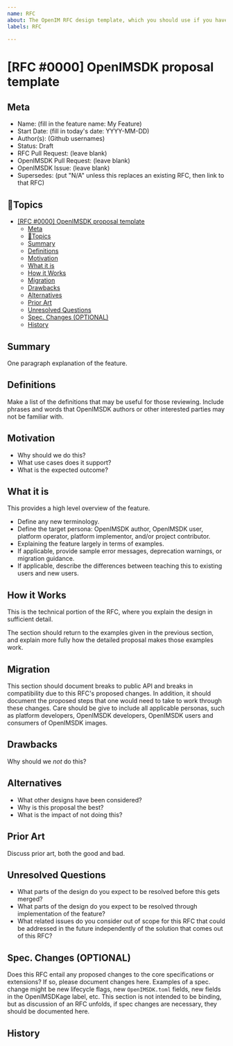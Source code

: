 ```yaml
---
name: RFC
about: The OpenIM RFC design template, which you should use if you have a detailed and precise feature design in mind.
labels: RFC

---
```


# [RFC #0000] OpenIMSDK proposal template
## Meta
[meta]: #meta
- Name: (fill in the feature name: My Feature)
- Start Date: (fill in today's date: YYYY-MM-DD)
- Author(s): (Github usernames)
- Status: Draft <!-- Acceptable values: Draft, Approved, On Hold, Superseded -->
- RFC Pull Request: (leave blank)
- OpenIMSDK Pull Request: (leave blank)
- OpenIMSDK Issue: (leave blank)
- Supersedes: (put "N/A" unless this replaces an existing RFC, then link to that RFC)


## 📇Topics
- [\[RFC #0000\] OpenIMSDK proposal template](#rfc-0000-openimsdk-proposal-template)
  - [Meta](#meta)
  - [📇Topics](#topics)
  - [Summary](#summary)
  - [Definitions](#definitions)
  - [Motivation](#motivation)
  - [What it is](#what-it-is)
  - [How it Works](#how-it-works)
  - [Migration](#migration)
  - [Drawbacks](#drawbacks)
  - [Alternatives](#alternatives)
  - [Prior Art](#prior-art)
  - [Unresolved Questions](#unresolved-questions)
  - [Spec. Changes (OPTIONAL)](#spec-changes-optional)
  - [History](#history)


## Summary
[summary]: #summary

One paragraph explanation of the feature.

## Definitions
[definitions]: #definitions

Make a list of the definitions that may be useful for those reviewing. Include phrases and words that OpenIMSDK authors or other interested parties may not be familiar with.

## Motivation
[motivation]: #motivation

- Why should we do this?
- What use cases does it support?
- What is the expected outcome?

## What it is
[what-it-is]: #what-it-is

This provides a high level overview of the feature.

- Define any new terminology.
- Define the target persona: OpenIMSDK author, OpenIMSDK user, platform operator, platform implementor, and/or project contributor.
- Explaining the feature largely in terms of examples.
- If applicable, provide sample error messages, deprecation warnings, or migration guidance.
- If applicable, describe the differences between teaching this to existing users and new users.

## How it Works
[how-it-works]: #how-it-works

This is the technical portion of the RFC, where you explain the design in sufficient detail.

The section should return to the examples given in the previous section, and explain more fully how the detailed proposal makes those examples work.

## Migration
[migration]: #migration

This section should document breaks to public API and breaks in compatibility due to this RFC's proposed changes. In addition, it should document the proposed steps that one would need to take to work through these changes. Care should be give to include all applicable personas, such as platform developers, OpenIMSDK developers, OpenIMSDK users and consumers of OpenIMSDK images.

## Drawbacks
[drawbacks]: #drawbacks

Why should we *not* do this?

## Alternatives
[alternatives]: #alternatives

- What other designs have been considered?
- Why is this proposal the best?
- What is the impact of not doing this?

## Prior Art
[prior-art]: #prior-art

Discuss prior art, both the good and bad.

## Unresolved Questions
[unresolved-questions]: #unresolved-questions

- What parts of the design do you expect to be resolved before this gets merged?
- What parts of the design do you expect to be resolved through implementation of the feature?
- What related issues do you consider out of scope for this RFC that could be addressed in the future independently of the solution that comes out of this RFC?

## Spec. Changes (OPTIONAL)
[spec-changes]: #spec-changes
Does this RFC entail any proposed changes to the core specifications or extensions? If so, please document changes here.
Examples of a spec. change might be new lifecycle flags, new `OpenIMSDK.toml` fields, new fields in the OpenIMSDKage label, etc.
This section is not intended to be binding, but as discussion of an RFC unfolds, if spec changes are necessary, they should be documented here.

## History
[history]: #history

<!--
## Amended
### Meta
[meta-1]: #meta-1
- Name: (fill in the amendment name: Variable Rename)
- Start Date: (fill in today's date: YYYY-MM-DD)
- Author(s): (Github usernames)
- Amendment Pull Request: (leave blank)

### Summary

A brief description of the changes.

### Motivation

Why was this amendment necessary?
--->
